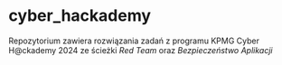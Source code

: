 # cyber_hackademy

Repozytorium zawiera rozwiązania zadań z programu KPMG Cyber H@ckademy 2024 ze ścieżki _Red Team_ oraz _Bezpieczeństwo Aplikacji_

